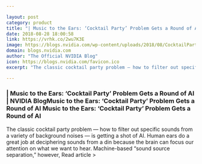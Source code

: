 ```yaml
---

layout: post
category: product
title: "| Music to the Ears: ‘Cocktail Party’ Problem Gets a Round of AI"
date: 2018-08-28 18:00:58
link: https://vrhk.co/2wu7K3E
image: https://blogs.nvidia.com/wp-content/uploads/2018/08/CocktailParty.jpg
domain: blogs.nvidia.com
author: "The Official NVIDIA Blog"
icon: https://blogs.nvidia.com/favicon.ico
excerpt: "The classic cocktail party problem — how to filter out specific sounds from a variety of background noises — is getting a shot of AI. Human ears do a great job at deciphering sounds from a din because the brain can focus our attention on what we want to hear. Machine-based “sound source separation,” however, Read article &gt;"

---
```


### | Music to the Ears: ‘Cocktail Party’ Problem Gets a Round of AI | NVIDIA BlogMusic to the Ears: ‘Cocktail Party’ Problem Gets a Round of AI Music to the Ears: ‘Cocktail Party’ Problem Gets a Round of AI

The classic cocktail party problem — how to filter out specific sounds from a variety of background noises — is getting a shot of AI. Human ears do a great job at deciphering sounds from a din because the brain can focus our attention on what we want to hear. Machine-based “sound source separation,” however, Read article &gt;